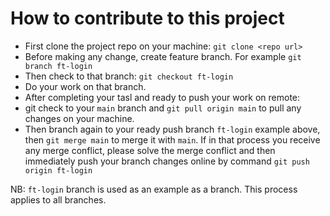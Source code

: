 # How to contribute to this project

- First clone the project repo on your machine: `git clone <repo url>`
- Before making any change, create feature branch. For example `git branch ft-login`
- Then check to that branch: `git checkout ft-login`
- Do your work on that branch.
- After completing your tasl and ready to push your work on remote:
- git check to your `main` branch and `git pull origin main` to pull any changes on your
  machine.
- Then branch again to your ready push branch `ft-login` example above, then `git merge main` to merge it with `main`. If in that process you receive any merge conflict, please solve the merge conflict and then immediately push your branch changes online by command `git push origin ft-login`

NB: `ft-login` branch is used as an example as a branch. This process applies to all branches.
